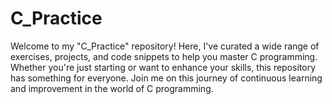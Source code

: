 # C_Practice
 Welcome to my "C_Practice" repository! Here, I've curated a wide range of exercises, projects, and code snippets to help you master C programming. Whether you're just starting or want to enhance your skills, this repository has something for everyone. Join me on this journey of continuous learning and improvement in the world of C programming.
